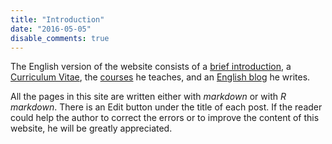 ```yaml
---
title: "Introduction"
date: "2016-05-05"
disable_comments: true
---
```

 The English version of the website consists of a [brief introduction](/en/about/), a [Curriculum Vitae](/en/cv/lzhan/), the [courses](/en/teach/) he teaches, and an [English blog](/en/post/) he writes.

All the pages in this site are written either with *markdown* or with *R markdown*. There is an Edit button <i class="fa fa-edit" aria-hidden="true"> </i> under the title of each post. If the reader could help the author to correct the errors or to improve the content of this website, he will be greatly appreciated.

